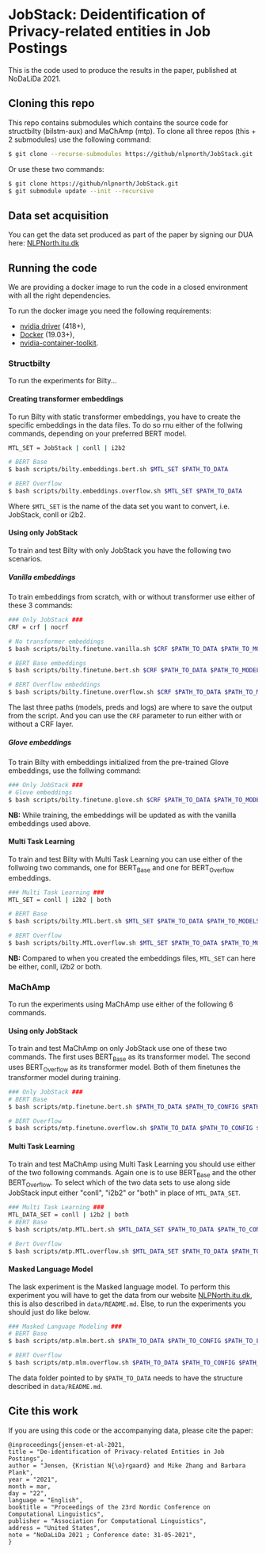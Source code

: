 # JobStack: Deidentification of Privacy-related entities in Job Postings

This is the code used to produce the results in the paper, published at NoDaLiDa 2021.

## Cloning this repo

This repo contains submodules which contains the source code for structbilty (bilstm-aux) and MaChAmp (mtp). 
To clone all three repos (this + 2 submodules) use the following command:

```bash
$ git clone --recurse-submodules https://github/nlpnorth/JobStack.git
```

Or use these two commands:

```bash
$ git clone https://github/nlpnorth/JobStack.git 
$ git submodule update --init --recursive
```

## Data set acquisition

You can get the data set produced as part of the paper by signing our DUA here: [NLPNorth.itu.dk](https://itu.dk)


## Running the code

We are providing a docker image to run the code in a closed environment with all the right dependencies. 

To run the docker image you need the following requirements:

  - [nvidia driver](https://docs.nvidia.com/cuda/cuda-installation-guide-linux/index.html#package-manager-installation) (418+), 
  - [Docker](https://docs.docker.com/install/linux/docker-ce/ubuntu/) (19.03+), 
  - [nvidia-container-toolkit](https://github.com/NVIDIA/nvidia-docker#quickstart).

### Structbilty

To run the experiments for Bilty...

#### Creating transformer embeddings

To run Bilty with static transformer embeddings, you have to create the specific embeddings in the data files. 
To do so rnu either of the follwing commands, depending on your preferred BERT model. 

```bash
MTL_SET = JobStack | conll | i2b2

# BERT Base
$ bash scripts/bilty.embeddings.bert.sh $MTL_SET $PATH_TO_DATA

# BERT Overflow
$ bash scripts/bilty.embeddings.overflow.sh $MTL_SET $PATH_TO_DATA
```

Where `$MTL_SET` is the name of the data set you want to convert, i.e. JobStack, conll or i2b2. 


#### Using only JobStack

To train and test Bilty with only JobStack you have the following two scenarios. 

##### Vanilla embeddings

To train embeddings from scratch, with or without transformer use either of these 3 commands:

```bash 
### Only JobStack ###
CRF = crf | nocrf

# No transformer embeddings
$ bash scripts/bilty.finetune.vanilla.sh $CRF $PATH_TO_DATA $PATH_TO_MODELS $PATH_TO_PREDS $PATH_TO_LOGS

# BERT Base embeddings
$ bash scripts/bilty.finetune.bert.sh $CRF $PATH_TO_DATA $PATH_TO_MODELS $PATH_TO_PREDS $PATH_TO_LOGS

# BERT Overflow embeddings
$ bash scripts/bilty.finetune.overflow.sh $CRF $PATH_TO_DATA $PATH_TO_MODELS $PATH_TO_PREDS $PATH_TO_LOGS
```

The last three paths (models, preds and logs) are where to save the output from the script.
And you can use the `CRF` parameter to run either with or without a CRF layer. 

##### Glove embeddings

To train Bilty with embeddings initialized from the pre-trained Glove embeddings, use the follwing command:

```bash
### Only JobStack ###
# Glove embeddings
$ bash scripts/bilty.finetune.glove.sh $CRF $PATH_TO_DATA $PATH_TO_MODELS $PATH_TO_PREDS $PATH_TO_LOGS
```

**NB:** While training, the embeddings will be updated as with the vanilla embeddings used above.


#### Multi Task Learning

To train and test Bilty with Multi Task Learning you can use either of the follwoing two commands, 
one for BERT<sub>Base</sub> and one for BERT<sub>Overflow</sub> embeddings.

```bash
### Multi Task Learning ###
MTL_SET = conll | i2b2 | both

# BERT Base
$ bash scripts/bilty.MTL.bert.sh $MTL_SET $PATH_TO_DATA $PATH_TO_MODELS $PATH_TO_PREDS $PATH_TO_LOGS

# BERT Overflow
$ bash scripts/bilty.MTL.overflow.sh $MTL_SET $PATH_TO_DATA $PATH_TO_MODELS $PATH_TO_PREDS $PATH_TO_LOGS
```

**NB:** Compared to when you created the embeddings files, `MTL_SET` can here be either, conll, i2b2 or both. 

### MaChAmp

To run the experiments using MaChAmp use either of the following 6 commands.

#### Using only JobStack

To train and test MaChAmp on only JobStack use one of these two commands. 
The first uses BERT<sub>Base</sub> as its transformer model. 
The second uses BERT<sub>Overflow</sub> as its transformer model. 
Both of them finetunes the transformer model during training.

```bash
### Only JobStack ###
# BERT Base
$ bash scripts/mtp.finetune.bert.sh $PATH_TO_DATA $PATH_TO_CONFIG $PATH_TO_LOGS 

# BERT Overflow
$ bash scripts/mtp.finetune.overflow.sh $PATH_TO_DATA $PATH_TO_CONFIG $PATH_TO_LOGS 
```

#### Multi Task Learning

To train and test MaChAmp using Multi Task Learning you should use either of the two following commands. 
Again one is to use BERT<sub>Base</sub> and the other BERT<sub>Overflow</sub>.
To select which of the two data sets to use along side JobStack input either "conll", "i2b2" or "both" in place of `MTL_DATA_SET`.

```bash
### Multi Task Learning ###
MTL_DATA_SET = conll | i2b2 | both
# BERT Base
$ bash scripts/mtp.MTL.bert.sh $MTL_DATA_SET $PATH_TO_DATA $PATH_TO_CONFIG $PATH_TO_LOGS 

# Bert Overflow
$ bash scripts/mtp.MTL.overflow.sh $MTL_DATA_SET $PATH_TO_DATA $PATH_TO_CONFIG $PATH_TO_LOGS 
```

#### Masked Language Model

The lask experiment is the Masked language model. To perform this experiment you will have to get the data from our website [NLPNorth.itu.dk](https://itu.dk), this is also described in `data/README.md`.
Else, to run the experiments you should just do like below. 

```bash
### Masked Language Modeling ###
# BERT Base
$ bash scripts/mtp.mlm.bert.sh $PATH_TO_DATA $PATH_TO_CONFIG $PATH_TO_LOGS 

# BERT Overflow
$ bash scripts/mtp.mlm.overflow.sh $PATH_TO_DATA $PATH_TO_CONFIG $PATH_TO_LOGS 
```

The data folder pointed to by `$PATH_TO_DATA` needs to have the structure described in `data/README.md`. 

## Cite this work

If you are using this code or the accompanying data, please cite the paper:

```
@inproceedings{jensen-et-al-2021,
title = "De-identification of Privacy-related Entities in Job Postings",
author = "Jensen, {Kristian N{\o}rgaard} and Mike Zhang and Barbara Plank",
year = "2021",
month = mar,
day = "22",
language = "English",
booktitle = "Proceedings of the 23rd Nordic Conference on Computational Linguistics",
publisher = "Association for Computational Linguistics",
address = "United States",
note = "NoDaLiDa 2021 ; Conference date: 31-05-2021",
}
``` 
